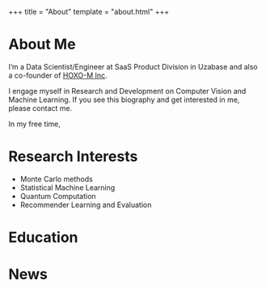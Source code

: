 +++
title = "About"
template = "about.html"
+++

# About Me

I’m a Data Scientist/Engineer at SaaS Product Division in Uzabase and also a co-founder of [HOXO-M Inc](https://hoxo-m.com/).

I engage myself in Research and Development on Computer Vision and Machine Learning.
If you see this biography and get interested in me, please contact me.

In my free time,


# Research Interests

- Monte Carlo methods
- Statistical Machine Learning
- Quantum Computation
- Recommender Learning and Evaluation

# Education


# News
